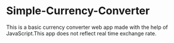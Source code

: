 # Simple-Currency-Converter
This is a basic currency converter web app made with the help of JavaScript.This app does not reflect real time exchange rate.

